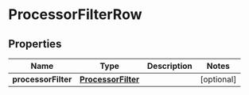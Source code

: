 # ProcessorFilterRow

## Properties
Name | Type | Description | Notes
------------ | ------------- | ------------- | -------------
**processorFilter** | [**ProcessorFilter**](ProcessorFilter.md) |  |  [optional]
